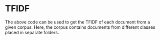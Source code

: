 # TFIDF
The above code can be used to get the TFIDF of each document from a given corpus.
Here, the corpus contains documents from different classes placed in separate folders.
